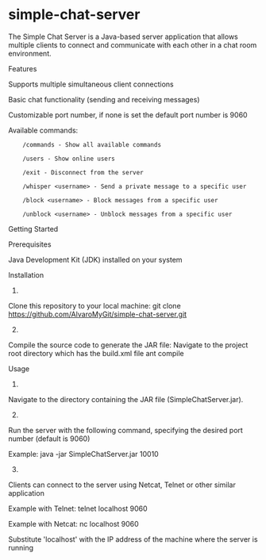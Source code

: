 # simple-chat-server

The Simple Chat Server is a Java-based server application that allows multiple clients to connect and communicate with each other in a chat room environment.


Features

Supports multiple simultaneous client connections

Basic chat functionality (sending and receiving messages)

Customizable port number, if none is set the default port number is 9060

Available commands:

        /commands - Show all available commands
        
        /users - Show online users
        
        /exit - Disconnect from the server
        
        /whisper <username> - Send a private message to a specific user
        
        /block <username> - Block messages from a specific user
        
        /unblock <username> - Unblock messages from a specific user
        


Getting Started

Prerequisites

Java Development Kit (JDK) installed on your system

Installation

1.
Clone this repository to your local machine:
git clone https://github.com/AlvaroMyGit/simple-chat-server.git

2.
Compile the source code to generate the JAR file:
Navigate to the project root directory which has the build.xml file
ant compile


Usage

1.
Navigate to the directory containing the JAR file (SimpleChatServer.jar).

2.
Run the server with the following command, specifying the desired port number (default is 9060)

Example:
java -jar SimpleChatServer.jar 10010


3.
Clients can connect to the server using Netcat, Telnet or other similar application

Example with Telnet: telnet localhost 9060

Example with Netcat: nc localhost 9060

Substitute 'localhost' with the IP address of the machine where the server is running
